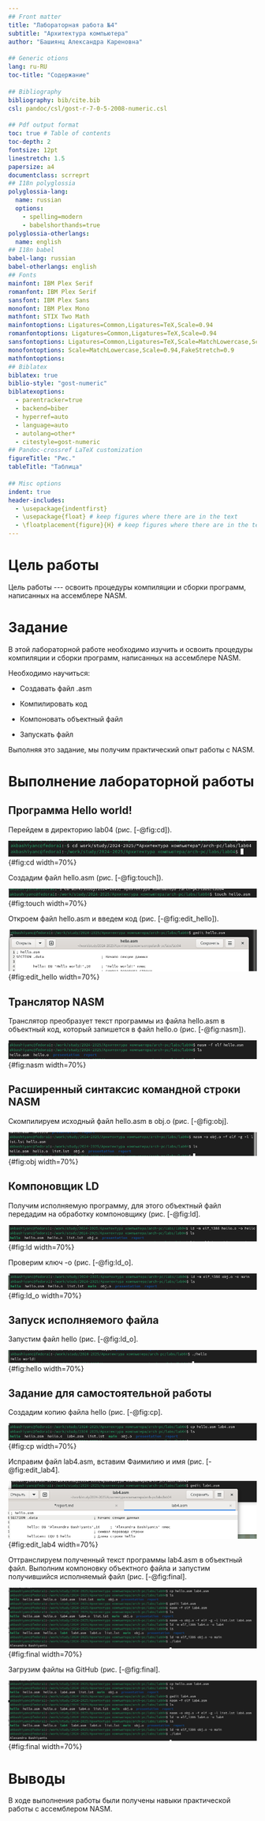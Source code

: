 ```yaml
---
## Front matter
title: "Лабораторная работа №4"
subtitle: "Архитектура компьютера"
author: "Башиянц Александра Кареновна"

## Generic otions
lang: ru-RU
toc-title: "Содержание"

## Bibliography
bibliography: bib/cite.bib
csl: pandoc/csl/gost-r-7-0-5-2008-numeric.csl

## Pdf output format
toc: true # Table of contents
toc-depth: 2
fontsize: 12pt
linestretch: 1.5
papersize: a4
documentclass: scrreprt
## I18n polyglossia
polyglossia-lang:
  name: russian
  options:
	- spelling=modern
	- babelshorthands=true
polyglossia-otherlangs:
  name: english
## I18n babel
babel-lang: russian
babel-otherlangs: english
## Fonts
mainfont: IBM Plex Serif
romanfont: IBM Plex Serif
sansfont: IBM Plex Sans
monofont: IBM Plex Mono
mathfont: STIX Two Math
mainfontoptions: Ligatures=Common,Ligatures=TeX,Scale=0.94
romanfontoptions: Ligatures=Common,Ligatures=TeX,Scale=0.94
sansfontoptions: Ligatures=Common,Ligatures=TeX,Scale=MatchLowercase,Scale=0.94
monofontoptions: Scale=MatchLowercase,Scale=0.94,FakeStretch=0.9
mathfontoptions:
## Biblatex
biblatex: true
biblio-style: "gost-numeric"
biblatexoptions:
  - parentracker=true
  - backend=biber
  - hyperref=auto
  - language=auto
  - autolang=other*
  - citestyle=gost-numeric
## Pandoc-crossref LaTeX customization
figureTitle: "Рис."
tableTitle: "Таблица"

## Misc options
indent: true
header-includes:
  - \usepackage{indentfirst}
  - \usepackage{float} # keep figures where there are in the text
  - \floatplacement{figure}{H} # keep figures where there are in the text
---
```


# Цель работы

Цель работы --- освоить процедуры компиляции и сборки программ, написанных на ассемблере NASM.


# Задание

В этой лабораторной работе необходимо изучить и освоить процедуры компиляции и сборки программ, написанных на ассемблере NASM.

Необходимо научиться:

* Создавать файл .asm

* Компилировать код

* Компоновать объектный файл

* Запускать файл

Выполняя это задание, мы получим практический опыт работы с NASM.



# Выполнение лабораторной работы

## Программа Hello world!

Перейдем в директорию lab04 (рис. [-@fig:cd]).

![Переход в каталог lab04](image/cd.png){#fig:cd width=70%}

Создадим файл hello.asm (рис. [-@fig:touch]).

![Создание файла hello.asm](image/touch.png){#fig:touch width=70%}

Откроем файл hello.asm и введем код (рис. [-@fig:edit_hello]).

![Написание кода](image/edit_hello.png){#fig:edit_hello width=70%}

## Транслятор NASM

Транслятор преобразует текст программы из файла hello.asm в объектный код, который запишется в файл hello.o (рис. [-@fig:nasm]).

![Создание файла hello.o](image/nasm.png){#fig:nasm width=70%}

## Расширенный синтаксис командной строки NASM

Скомпилируем исходный файл hello.asm в obj.o (рис. [-@fig:obj].

![Компилиция исходного файла hello.asm в obj.o](image/obj.png){#fig:obj width=70%}

## Компоновщик LD

Получим исполняемую программу, для этого объектный файл передадим на обработку компоновщику (рис. [-@fig:ld].

![Компоновщик ld](image/ld.png){#fig:ld width=70%}

Проверим ключ -o (рис. [-@fig:ld_o].

![Ключ -o](image/ld_o.png){#fig:ld_o width=70%}

## Запуск исполняемого файла

Запустим файл hello (рис. [-@fig:ld_o].

![Запуск файла hello](image/hello.png){#fig:hello width=70%}

## Задание для самостоятельной работы

Создадим копию файла hello (рис. [-@fig:cp].

![Копирование файла hello](image/cp.png){#fig:cp width=70%}

Исправим файл lab4.asm, вставим Фаимилию и имя (рис. [-@fig:edit_lab4].

![Изменение файла lab4.asm,](image/edit_lab4.png){#fig:edit_lab4 width=70%}

Оттранслируем полученный текст программы lab4.asm в объектный файл. Выполним
компоновку объектного файла и запустим получившийся исполняемый файл (рис. [-@fig:final].

![Копирование файла hello](image/final.png){#fig:final width=70%}

Загрузим файлы на GitHub (рис. [-@fig:final].

![Загрузка файлов на GitHub](image/final.png){#fig:final width=70%}





# Выводы

В ходе выполнения работы были получены навыки практической работы с ассемблером NASM.




